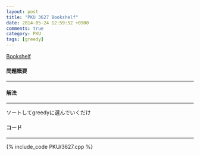 ```yaml
---
layout: post
title: "PKU 3627 Bookshelf"
date: 2014-05-24 12:59:52 +0900
comments: true
category: PKU
tags: [greedy]
---
```


[Bookshelf](http://poj.org/problem?id=3627)

#### 問題概要

****

#### 解法

****

ソートしてgreedyに選んでいくだけ

#### コード

****

{% include_code PKU/3627.cpp %}
